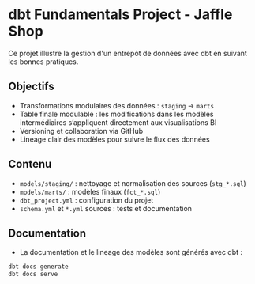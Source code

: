 # dbt Fundamentals Project - Jaffle Shop

Ce projet illustre la gestion d'un entrepôt de données avec dbt en suivant les bonnes pratiques.

## Objectifs
- Transformations modulaires des données : `staging` → `marts`  
- Table finale modulable : les modifications dans les modèles intermédiaires s’appliquent directement aux visualisations BI  
- Versioning et collaboration via GitHub  
- Lineage clair des modèles pour suivre le flux des données

## Contenu
- `models/staging/` : nettoyage et normalisation des sources (`stg_*.sql`)  
- `models/marts/` : modèles finaux (`fct_*.sql`)  
- `dbt_project.yml` : configuration du projet  
- `schema.yml` et `*.yml` sources : tests et documentation  

## Documentation
- La documentation et le lineage des modèles sont générés avec dbt :  
```bash
dbt docs generate
dbt docs serve
